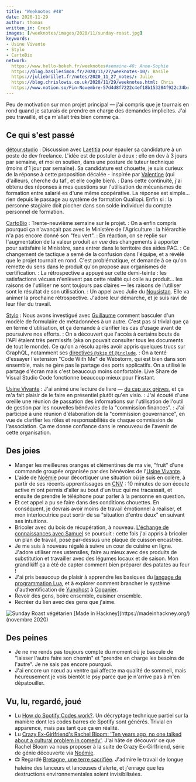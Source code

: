 ```yaml
---
title: "Weeknotes #48"
date: 2020-11-29
author: thomas
written_in: Crest
images: [/weeknotes/images/2020/11/sunday-roast.jpg]
keywords:
- Usine Vivante
- Stylo
- CartoBio
network:
  https://www.hello-bokeh.fr/weeknotes#semaine-48: Anne-Sophie
  https://blog.basilesimon.fr/2020/11/27/weeknotes-10/: Basile
  https://juliebrillet.fr/notes/2020_11_27_notes/: Julie
  https://blog.chrislowis.co.uk/2020/11/29/weeknotes.html: Chris
  https://www.notion.so/Fin-Novembre-57d4d8f7222c4ef18b153284f922c34b: Noémie
---
```


Peu de motivation sur mon projet principal — j'ai compris que je tournais en rond quand je saturais de prendre en charge des demandes implicites. J'ai peu travaillé, et ça m'allait très bien comme ça.

<!--more-->

## Ce qui s'est passé

[détour.studio]
: Discussion avec [Laetitia](https://github.com/weblaetitia) pour épauler sa candidature à un poste de dev freelance. L'idée est de postuler à deux : elle en dev à 3 jours par semaine, et moi en soutien, dans une posture de tuteur technique (moins d'1 jour par semaine). Sa candidature est chouette, je suis curieux de la réponse à cette proposition décalée - inspirée par [Valentine](https://mobile.twitter.com/PorcheValentine) (qui d'ailleurs, cherche du taf', et elle cogite bien).
: Dans cette continuité, j'ai obtenu des réponses à mes questions sur l'utilisation de mécanismes de formation entre salarié·es d'une même coopérative. La réponse est simple… rien depuis le passage au système de formation Qualiopi. Enfin si : la personne stagiaire doit piocher dans son solde individuel du compte personnel de formation.

[CartoBio]
: Trente-neuvième semaine sur le projet.
: On a enfin compris pourquoi ça n'avançait pas avec le Ministère de l'Agriculture : la hiérarchie n'a pas encore donné son "feu vert".
: En réaction, on se replie sur l'augmentation de la valeur produit _en vue_ des changements à apporter pour satisfaire le Ministère, sans entrer dans le territoire des aides PAC.
: Ce changement de tactique a semé de la confusion dans l'équipe, et a révélé que le projet tournait en rond. C'est problématique, et demande à ce qu'on remette du sens dans le produit qu'on propose aux organismes de certification.
: La rétrospective a appuyé sur cette demi-teinte : les satisfactions vécues n'enlèvent pas cette réalité qui colle au produit… les raisons de l'utiliser ne sont toujours pas claires — les raisons de l'utiliser sont le résultat de son utilisation.
: Un appel avec Julie du [Nousistan](https://www.nousistan.org/). Elle va animer la prochaine rétrospective. J'adore leur démarche, et je suis ravi de leur filer du travail.

[Stylo]
: Nous avons investigué avec [Guillaume] comment basculer d'un modèle de formulaire de métadonnées à un autre. C'est pas si trivial que ça en terme d'utilisation, et ça demande à clarifier les cas d'usage avant de poursuivre nos efforts.
: On a découvert que l'accès à certains bouts de l'API étaient très permissifs (aka on pouvait consulter tous les documents de tout le monde). Ce qu'on a résolu après avoir appris quelques trucs sur GraphQL, notamment ses [directives `@skip` et `@include`](https://graphql.org/learn/queries/#directives).
: On a tenté d'essayer l'extension "Code With Me" de Webstorm, qui est bien dans son ensemble, mais ne gère pas le partage des ports applicatifs. On a utilisé le partage d'écran mais c'est beaucoup moins confortable. Live Share de Visual Studio Code fonctionne beaucoup mieux pour l'instant.

[Usine Vivante]
: J'ai animé une lecture de livre — [du cap aux grèves](https://editions-verdier.fr/livre/du-cap-aux-greves/), et ça m'a fait plaisir de le faire en présentiel plutôt qu'en visio.
: J'ai écouté d'une oreille une réunion de passation des informations sur l'utilisation de l'outil de gestion par les nouvelles bénévoles de la "commission finances".
: J'ai participé à une réunion d'élaboration de la "commission gouvernance", en vue de clarifier les rôles et responsabilités de chaque commission de l'association. Ça me donne confiance dans le renouveau de l'avenir de cette organisation.

## Des joies

- Manger les meilleures oranges et clémentines de ma vie, "fruit" d'une commande groupée organisée par des bénévoles de l'[Usine Vivante].
- L'aide de [Noémie] pour décortiquer une situation où je suis en colère, à partir de ses récents apprentissages en <abbr title="Communication Non-Violente">CNV</abbr> : 10 minutes de son écoute active m'ont permis d'aller au bout d'un truc qui me tracassait, et ensuite de prendre le téléphone pour parler à la personne en question.
- Et cet appel a pu se faire dans des conditions chouettes. En conséquent, je devrais avoir moins de travail émotionnel à réaliser, et mon interlocutrice peut sortir de sa "situation d'entre deux" en suivant ses intuitions.
- Bricoler avec du bois de récupération, à nouveau. [L'échange de connaissances avec Samuel](/weeknotes/47/) se poursuit : cette fois j'ai appris à bricoler un plan de travail, posé par-dessus une plaque de cuisson encastrée.
- Je me suis à nouveau régalé à suivre un cour de cuisine en ligne. J'adore utiliser mes ustensiles, faire au mieux avec des produits de substitution et travailler avec des légumes locaux et de saison. Mon grand kiff ça a été de capter comment bien préparer des patates au four !
- J'ai pris beaucoup de plaisir à apprendre les basiques du [langage de programmation Lua](https://www.lua.org/), et à explorer comment brancher le système d'authentification de [Yunohost](https://yunohost.org/) à [Copanier](https://github.com/spiral-project/copanier).
- Revoir des gens, boire ensemble, cuisiner ensemble.
- Recréer du lien avec des gens que j'aime.

![](/weeknotes/images/2020/11/sunday-roast.jpg "Sunday Roast végétarien [Made in Hackney](https://madeinhackney.org/) (novembre 2020)")

## Des peines

- Je ne me rends pas toujours compte du moment où je bascule de "laisser l'autre faire son chemin" et "prendre en charge les besoins de l'autre". Je ne sais pas encore pourquoi.
- J'ai encore un nœud au ventre qui affecte ma qualité de sommeil, mais heureusement je vois bientôt le psy parce que je n'arrive pas à m'en dépatouiller.

## Vu, lu, regardé, joué

- Lu [How do Spotify Codes work?](https://boonepeter.github.io/posts/2020-11-10-spotify-codes/). Un décryptage technique partiel sur la manière dont les codes barres de Spotify sont générés. Trivial en apparence, mais pas tant que ça en réalité.
- Lu [Crazy Ex-Girlfriend's Rachel Bloom: 'Ten years ago, no one talked about a cultural problem in comedy'](https://www.theguardian.com/books/2020/nov/25/rachel-bloom-ten-years-ago-no-one-would-have-talked-about-a-cultural-problem-in-comedy). J'ai hâte de découvrir ce que Rachel Bloom va nous proposer à la suite de Crazy Ex-Girlfriend, série de génie découverte via [Noémie].
- 📺 Regardé [Bretagne, une terre sacrifiée](https://france3-regions.francetvinfo.fr/bretagne/bretagne-terre-sacrifiee-documentaire-voir-france-5-1895010.html). J'admire le travail de longue haleine des lanceurs et lanceuses d'alerte, et j'enrage que les destructions environnementales soient invisibilisées.

[détour.studio]: /
[Stylo]: https://github.com/EcrituresNumeriques/stylo
[CartoBio]: https://cartobio.org/
[Usine Vivante]: https://www.usinevivante.org
[Noémie]: https://noemiegirard.co
[Anne-Sophie]: https://hello-bokeh.fr
[Guillaume]: https://www.yuzutech.fr/
[Claire]: https://www.lassembleuse.fr/
[Antoine]: https://www.quaternum.net/
